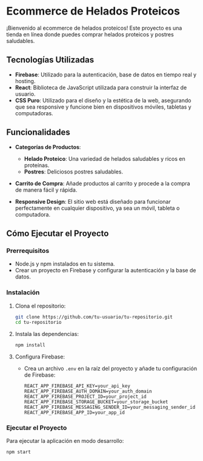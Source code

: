 
 # Ecommerce de Helados Proteicos

¡Bienvenido al ecommerce de helados proteicos! Este proyecto es una tienda en línea donde puedes comprar helados proteicos y postres saludables. 

## Tecnologías Utilizadas

- **Firebase**: Utilizado para la autenticación, base de datos en tiempo real y hosting.
- **React**: Biblioteca de JavaScript utilizada para construir la interfaz de usuario.
- **CSS Puro**: Utilizado para el diseño y la estética de la web, asegurando que sea responsive y funcione bien en dispositivos móviles, tabletas y computadoras.

## Funcionalidades

- **Categorías de Productos**:
  - **Helado Proteico**: Una variedad de helados saludables y ricos en proteínas.
  - **Postres**: Deliciosos postres saludables.
  
- **Carrito de Compra**: Añade productos al carrito y procede a la compra de manera fácil y rápida.

- **Responsive Design**: El sitio web está diseñado para funcionar perfectamente en cualquier dispositivo, ya sea un móvil, tableta o computadora.

## Cómo Ejecutar el Proyecto

### Prerrequisitos

- Node.js y npm instalados en tu sistema.
- Crear un proyecto en Firebase y configurar la autenticación y la base de datos.

### Instalación

1. Clona el repositorio:
    ```bash
    git clone https://github.com/tu-usuario/tu-repositorio.git
    cd tu-repositorio
    ```

2. Instala las dependencias:
    ```bash
    npm install
    ```

3. Configura Firebase:
    - Crea un archivo `.env` en la raíz del proyecto y añade tu configuración de Firebase:
        ```env
        REACT_APP_FIREBASE_API_KEY=your_api_key
        REACT_APP_FIREBASE_AUTH_DOMAIN=your_auth_domain
        REACT_APP_FIREBASE_PROJECT_ID=your_project_id
        REACT_APP_FIREBASE_STORAGE_BUCKET=your_storage_bucket
        REACT_APP_FIREBASE_MESSAGING_SENDER_ID=your_messaging_sender_id
        REACT_APP_FIREBASE_APP_ID=your_app_id
        ```

### Ejecutar el Proyecto

Para ejecutar la aplicación en modo desarrollo:
```bash
npm start
